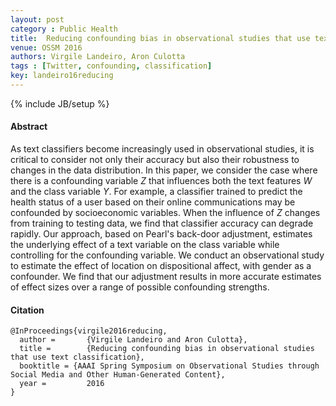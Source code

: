 ```yaml
---
layout: post
category : Public Health
title: 	Reducing confounding bias in observational studies that use text classification
venue: OSSM 2016
authors: Virgile Landeiro, Aron Culotta
tags : [Twitter, confounding, classification]
key: landeiro16reducing
---
```

{% include JB/setup %}
#### Abstract

As text classifiers become increasingly used in observational studies, it
    is critical to consider not only their accuracy but also their robustness
    to changes in the data distribution. In this paper, we consider the case
    where there is a confounding variable $Z$ that influences both the text
    features $W$ and the class variable $Y$. For example, a classifier trained
    to predict the health status of a user based on their online
    communications may be confounded by socioeconomic variables. When the
    influence of $Z$ changes from training to testing data, we find that
    classifier accuracy can degrade rapidly. Our approach, based on Pearl's
    back-door adjustment, estimates the underlying effect of a text variable
    on the class variable while controlling for the confounding variable. We
    conduct an observational study to estimate the effect of location on
    dispositional affect, with gender as a confounder. We find that our
    adjustment results in more accurate estimates of effect sizes over a range
    of possible confounding strengths.


#### Citation

	@InProceedings{virgile2016reducing,
      author =       {Virgile Landeiro and Aron Culotta},
      title =        {Reducing confounding bias in observational studies that use text classification},
      booktitle = {AAAI Spring Symposium on Observational Studies through Social Media and Other Human-Generated Content},
      year =         2016
    }
